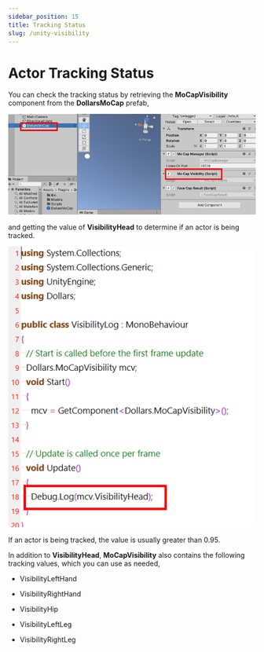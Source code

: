 ```yaml
---
sidebar_position: 15
title: Tracking Status
slug: /unity-visibility
---
```


# Actor Tracking Status

You can check the tracking status by retrieving the **MoCapVisibility** component from the **DollarsMoCap** prefab,

![](../../img/2024_12_18_11_24_54.png)

and getting the value of **VisibilityHead** to determine if an actor is being tracked.

![](../../img/2024_12_18_11_28_02.png)

If an actor is being tracked, the value is usually greater than 0.95.

In addition to **VisibilityHead**, **MoCapVisibility** also contains the following tracking values, which you can use as needed,

- VisibilityLeftHand

- VisibilityRightHand

- VisibilityHip

- VisibilityLeftLeg

- VisibilityRightLeg